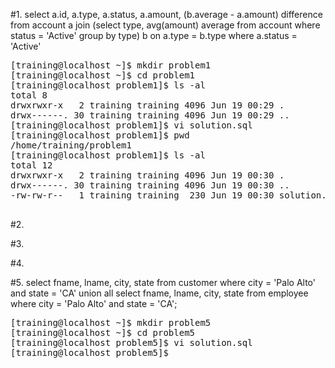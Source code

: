 #1.
select a.id, a.type, a.status, a.amount, (b.average - a.amount) difference from account a join 
(select type, avg(amount) average from account where status = 'Active' group by type) b
on a.type = b.type
where a.status = 'Active'
<pre>
[training@localhost ~]$ mkdir problem1
[training@localhost ~]$ cd problem1
[training@localhost problem1]$ ls -al
total 8
drwxrwxr-x   2 training training 4096 Jun 19 00:29 .
drwx------. 30 training training 4096 Jun 19 00:29 ..
[training@localhost problem1]$ vi solution.sql
[training@localhost problem1]$ pwd
/home/training/problem1
[training@localhost problem1]$ ls -al
total 12
drwxrwxr-x   2 training training 4096 Jun 19 00:30 .
drwx------. 30 training training 4096 Jun 19 00:30 ..
-rw-rw-r--   1 training training  230 Jun 19 00:30 solution.sql

</pre>

#2.

#3.

#4.

#5.
select fname, lname, city, state from customer where city = 'Palo Alto' and state = 'CA'
union all
select fname, lname, city, state from employee where city = 'Palo Alto' and state = 'CA';
<pre>
[training@localhost ~]$ mkdir problem5
[training@localhost ~]$ cd problem5
[training@localhost problem5]$ vi solution.sql
[training@localhost problem5]$ 

</pre>
